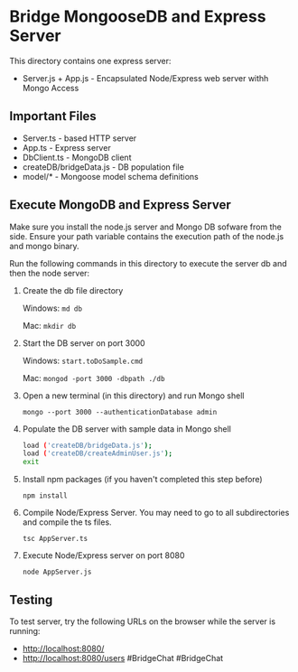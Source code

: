 # Bridge MongooseDB and Express Server

This directory contains one express server:

* Server.js + App.js - Encapsulated Node/Express web server withh Mongo Access

## Important Files

* Server.ts - based HTTP server
* App.ts - Express server
* DbClient.ts - MongoDB client
* createDB/bridgeData.js - DB population file
* model/* - Mongoose model schema definitions

## Execute MongoDB and Express Server

Make sure you install the node.js server and Mongo DB sofware from the side.  Ensure your path variable contains the execution path of the node.js and mongo binary.

Run the following commands in this directory to execute the server db and then the node server:

1. Create the db file directory

    Windows: ```md db```

    Mac: ```mkdir db```

2. Start the DB server on port 3000

    Windows: ```start.toDoSample.cmd```

    Mac: ```mongod -port 3000 -dbpath ./db```

3. Open a new terminal (in this directory) and run Mongo shell

   ```mongo --port 3000 --authenticationDatabase admin```

4. Populate the DB server with sample data in Mongo shell

    ``` bash
    load ('createDB/bridgeData.js');
    load ('createDB/createAdminUser.js');
    exit
    ```

5. Install npm packages (if you haven't completed this step before)

    ```npm install```

6. Compile Node/Express Server. You may need to go to all subdirectories and compile the ts files.

   ```tsc AppServer.ts```

7. Execute Node/Express server on port 8080

    ```node AppServer.js```

## Testing

To test server, try the following URLs on the browser while the server is running:

* <http://localhost:8080/>
* <http://localhost:8080/users>
#BridgeChat
#BridgeChat
